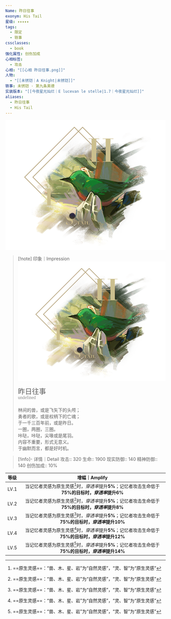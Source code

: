 ```yaml
---
Name: 昨日往事
exonym: His Tail
星级: ✦✦✦✦✦
tags:
  - 限定
  - 轶事
cssclasses:
  - book
强化属性: 创伤加成
心相标签:
  - 攻击
心相: "[[心相 昨日往事.png]]"
人物:
  - "[[未锈铠｜A Knight|未锈铠]]"
轶事: 未锈铠 · 第九条美德
实装版本: "[[今夜星光灿烂｜E lucevan le stelle|1.7｜今夜星光灿烂]]"
aliases:
  - 昨日往事
  - His Tail
---
```

![cover](assets/昨日往事｜His%20Tail.assets/心相%20昨日往事.png)

> [!note] 印象｜Impression
> ![心相 昨日往事|inlL|300](assets/昨日往事｜His%20Tail.assets/心相%20昨日往事.png)
> <p style="font-family: '家族宋', sans-serif; font-size: 22px; line-height: 0.75; text-indent: 0;">昨日往事<br><span style="font-family: serif; font-size: 14px; color: #888888;">undefined</span></p>
> 
> 林间的兽，或是飞矢下的头颅；  
> 勇者的歌，或是权柄下的亡魂；  
> 于一千三百年前，或是昨日。  
> 一圈，两圈，三圈。  
> 咔哒，咔哒，尖喙或是尾羽。  
> 内容不重要，形式无意义。  
> 于幽默而言，都是好时机。

> [!info]- 详情｜Detail
> 攻击:: 320
> 生命:: 1900
> 现实防御:: 140
> 精神防御:: 140
> 创伤加成:: 10%

| 等级 |                        增幅｜Amplify                         |
| :--: | :----------------------------------------------------------: |
| LV.1 | 当记忆者灵感为原生灵感[^1]时，*穿透率*提升**5%**；记忆者攻击生命低于**75%**的目标时，*穿透率*提升**6%** |
| LV.2 | 当记忆者灵感为原生灵感[^1]时，*穿透率*提升**5%**；记忆者攻击生命低于**75%**的目标时，*穿透率*提升**8%** |
| LV.3 | 当记忆者灵感为原生灵感[^1]时，*穿透率*提升**5%**；记忆者攻击生命低于**75%**的目标时，*穿透率*提升**10%** |
| LV.4 | 当记忆者灵感为原生灵感[^1]时，*穿透率*提升**5%**；记忆者攻击生命低于**75%**的目标时，*穿透率*提升**12%** |
| LV.5 | 当记忆者灵感为原生灵感[^1]时，*穿透率*提升**5%**；记忆者攻击生命低于**75%**的目标时，*穿透率*提升**14%** |

[^1]: ==原生灵感==：“兽、木、星、岩”为“自然灵感”，“灵、智”为“原生灵感”
